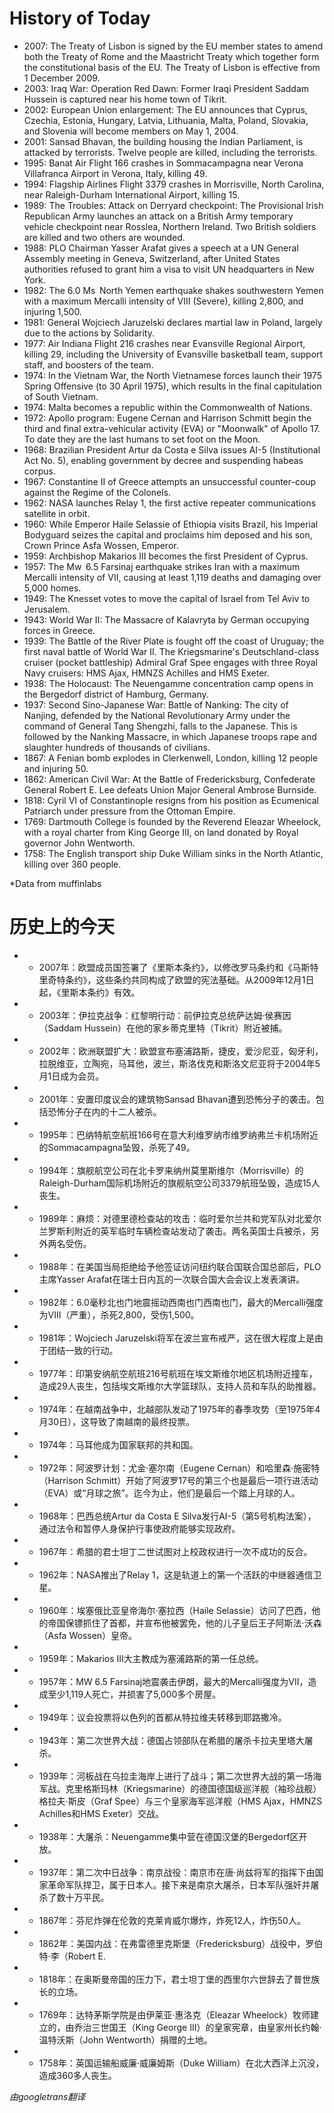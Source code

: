 # History of Today 

- 2007: The Treaty of Lisbon is signed by the EU member states to amend both the Treaty of Rome and the Maastricht Treaty which together form the constitutional basis of the EU. The Treaty of Lisbon is effective from 1 December 2009.
- 2003: Iraq War: Operation Red Dawn: Former Iraqi President Saddam Hussein is captured near his home town of Tikrit.
- 2002: European Union enlargement: The EU announces that Cyprus, Czechia, Estonia, Hungary, Latvia, Lithuania, Malta, Poland, Slovakia, and Slovenia will become members on May 1, 2004.
- 2001: Sansad Bhavan, the building housing the Indian Parliament, is attacked by terrorists. Twelve people are killed, including the terrorists.
- 1995: Banat Air Flight 166 crashes in Sommacampagna near Verona Villafranca Airport in Verona, Italy, killing 49.
- 1994: Flagship Airlines Flight 3379 crashes in Morrisville, North Carolina, near Raleigh-Durham International Airport, killing 15.
- 1989: The Troubles: Attack on Derryard checkpoint: The Provisional Irish Republican Army launches an attack on a British Army temporary vehicle checkpoint near Rosslea, Northern Ireland. Two British soldiers are killed and two others are wounded.
- 1988: PLO Chairman Yasser Arafat gives a speech at a UN General Assembly meeting in Geneva, Switzerland, after United States authorities refused to grant him a visa to visit UN headquarters in New York.
- 1982: The 6.0 Ms  North Yemen earthquake shakes southwestern Yemen with a maximum Mercalli intensity of VIII (Severe), killing 2,800, and injuring 1,500.
- 1981: General Wojciech Jaruzelski declares martial law in Poland, largely due to the actions by Solidarity.
- 1977: Air Indiana Flight 216 crashes near Evansville Regional Airport, killing 29, including the University of Evansville basketball team, support staff, and boosters of the team.
- 1974: In the Vietnam War, the North Vietnamese forces launch their 1975 Spring Offensive (to 30 April 1975), which results in the final capitulation of South Vietnam.
- 1974: Malta becomes a republic within the Commonwealth of Nations.
- 1972: Apollo program: Eugene Cernan and Harrison Schmitt begin the third and final extra-vehicular activity (EVA) or "Moonwalk" of Apollo 17. To date they are the last humans to set foot on the Moon.
- 1968: Brazilian President Artur da Costa e Silva issues AI-5 (Institutional Act No. 5), enabling government by decree and suspending habeas corpus.
- 1967: Constantine II of Greece attempts an unsuccessful counter-coup against the Regime of the Colonels.
- 1962: NASA launches Relay 1, the first active repeater communications satellite in orbit.
- 1960: While Emperor Haile Selassie of Ethiopia visits Brazil, his Imperial Bodyguard seizes the capital and proclaims him deposed and his son, Crown Prince Asfa Wossen, Emperor.
- 1959: Archbishop Makarios III becomes the first President of Cyprus.
- 1957: The Mw  6.5 Farsinaj earthquake strikes Iran with a maximum Mercalli intensity of VII, causing at least 1,119 deaths and damaging over 5,000 homes.
- 1949: The Knesset votes to move the capital of Israel from Tel Aviv to Jerusalem.
- 1943: World War II: The Massacre of Kalavryta by German occupying forces in Greece.
- 1939: The Battle of the River Plate is fought off the coast of Uruguay; the first naval battle of World War II. The Kriegsmarine's Deutschland-class cruiser (pocket battleship) Admiral Graf Spee engages with three Royal Navy cruisers: HMS Ajax, HMNZS Achilles and HMS Exeter.
- 1938: The Holocaust: The Neuengamme concentration camp opens in the Bergedorf district of Hamburg, Germany.
- 1937: Second Sino-Japanese War: Battle of Nanking: The city of Nanjing, defended by the National Revolutionary Army under the command of General Tang Shengzhi, falls to the Japanese. This is followed by the Nanking Massacre, in which Japanese troops rape and slaughter hundreds of thousands of civilians.
- 1867: A Fenian bomb explodes in Clerkenwell, London, killing 12 people and injuring 50.
- 1862: American Civil War: At the Battle of Fredericksburg, Confederate General Robert E. Lee defeats Union Major General Ambrose Burnside.
- 1818: Cyril VI of Constantinople resigns from his position as Ecumenical Patriarch under pressure from the Ottoman Empire.
- 1769: Dartmouth College is founded by the Reverend Eleazar Wheelock, with a royal charter from King George III, on land donated by Royal governor John Wentworth.
- 1758: The English transport ship Duke William sinks in the North Atlantic, killing over 360 people.

*Data from muffinlabs 

# 历史上的今天 

- -  2007年：欧盟成员国签署了《里斯本条约》，以修改罗马条约和《马斯特里奇特条约》，这些条约共同构成了欧盟的宪法基础。从2009年12月1日起，《里斯本条约》有效。
- -  2003年：伊拉克战争：红黎明行动：前伊拉克总统萨达姆·侯赛因（Saddam Hussein）在他的家乡蒂克里特（Tikrit）附近被捕。
- -  2002年：欧洲联盟扩大：欧盟宣布塞浦路斯，捷皮，爱沙尼亚，匈牙利，拉脱维亚，立陶宛，马耳他，波兰，斯洛伐克和斯洛文尼亚将于2004年5月1日成为会员。
- -  2001年：安置印度议会的建筑物Sansad Bhavan遭到恐怖分子的袭击。包括恐怖分子在内的十二人被杀。
- -  1995年：巴纳特航空航班166号在意大利维罗纳市维罗纳弗兰卡机场附近的Sommacampagna坠毁，杀死了49。
- -  1994年：旗舰航空公司在北卡罗来纳州莫里斯维尔（Morrisville）的Raleigh-Durham国际机场附近的旗舰航空公司3379航班坠毁，造成15人丧生。
- -  1989年：麻烦：对德里德检查站的攻击：临时爱尔兰共和党军队对北爱尔兰罗斯利附近的英军临时车辆检查站发动了袭击。两名英国士兵被杀，另外两名受伤。
- -  1988年：在美国当局拒绝给予他签证访问纽约联合国联合国总部后，PLO主席Yasser Arafat在瑞士日内瓦的一次联合国大会会议上发表演讲。
- -  1982年：6.0毫秒北也门地震摇动西南也门西南也门，最大的Mercalli强度为VIII（严重），杀死2,800，受伤1,500。
- -  1981年：Wojciech Jaruzelski将军在波兰宣布戒严，这在很大程度上是由于团结一致的行动。
- -  1977年：印第安纳航空航班216号航班在埃文斯维尔地区机场附近撞车，造成29人丧生，包括埃文斯维尔大学篮球队，支持人员和车队的助推器。
- -  1974年：在越南战争中，北越部队发动了1975年的春季攻势（至1975年4月30日），这导致了南越南的最终投票。
- -  1974年：马耳他成为国家联邦的共和国。
- -  1972年：阿波罗计划：尤金·塞尔南（Eugene Cernan）和哈里森·施密特（Harrison Schmitt）开始了阿波罗17号的第三个也是最后一项行进活动（EVA）或“月球之旅”。迄今为止，他们是最后一个踏上月球的人。
- -  1968年：巴西总统Artur da Costa E Silva发行AI-5（第5号机构法案），通过法令和暂停人身保护行事使政府能够实现政府。
- -  1967年：希腊的君士坦丁二世试图对上校政权进行一次不成功的反合。
- -  1962年：NASA推出了Relay 1，这是轨道上的第一个活跃的中继器通信卫星。
- -  1960年：埃塞俄比亚皇帝海尔·塞拉西（Haile Selassie）访问了巴西，他的帝国保镖抓住了首都，并宣布他被罢免，他的儿子皇后王子阿斯法·沃森（Asfa Wossen）皇帝。
- -  1959年：Makarios III大主教成为塞浦路斯的第一任总统。
- -  1957年：MW 6.5 Farsinaj地震袭击伊朗，最大的Mercalli强度为VII，造成至少1,119人死亡，并损害了5,000多个房屋。
- -  1949年：议会投票将以色列的首都从特拉维夫转移到耶路撒冷。
- -  1943年：第二次世界大战：德国占领部队在希腊的屠杀卡拉夫里塔大屠杀。
- -  1939年：河板战在乌拉圭海岸上进行了战斗；第二次世界大战的第一场海军战。克里格斯玛林（Kriegsmarine）的德国德国级巡洋舰（袖珍战舰）格拉夫·斯皮（Graf Spee）与三个皇家海军巡洋舰（HMS Ajax，HMNZS Achilles和HMS Exeter）交战。
- -  1938年：大屠杀：Neuengamme集中营在德国汉堡的Bergedorf区开放。
- -  1937年：第二次中日战争：南京战役：南京市在唐·尚兹将军的指挥下由国家革命军队捍卫，属于日本人。接下来是南京大屠杀，日本军队强奸并屠杀了数十万平民。
- -  1867年：芬尼炸弹在伦敦的克莱肯威尔爆炸，炸死12人，炸伤50人。
- -  1862年：美国内战：在弗雷德里克斯堡（Fredericksburg）战役中，罗伯特·李（Robert E.
- -  1818年：在奥斯曼帝国的压力下，君士坦丁堡的西里尔六世辞去了普世族长的立场。
- -  1769年：达特茅斯学院是由伊莱亚·惠洛克（Eleazar Wheelock）牧师建立的，由乔治三世国王（King George III）的皇家宪章，由皇家州长约翰·温特沃斯（John Wentworth）捐赠的土地。
- -  1758年：英国运输船威廉·威廉姆斯（Duke William）在北大西洋上沉没，造成360多人丧生。

*由googletrans翻译*